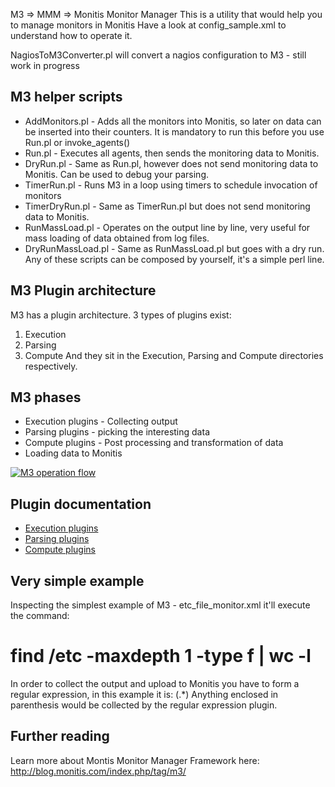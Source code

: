 M3 => MMM => Monitis Monitor Manager
This is a utility that would help you to manage monitors in Monitis
Have a look at config_sample.xml to understand how to operate it.

NagiosToM3Converter.pl will convert a nagios configuration to M3 - still work in progress

M3 helper scripts
-----------------
 * AddMonitors.pl - Adds all the monitors into Monitis, so later on data can be
	inserted into their counters. It is mandatory to run this before you use Run.pl
	or invoke_agents()
 * Run.pl - Executes all agents, then sends the monitoring data to Monitis.
 * DryRun.pl - Same as Run.pl, however does not send monitoring data to Monitis.
	Can be used to debug your parsing.
 * TimerRun.pl - Runs M3 in a loop using timers to schedule invocation of monitors
 * TimerDryRun.pl - Same as TimerRun.pl but does not send monitoring data to Monitis.
 * RunMassLoad.pl - Operates on the output line by line, very useful for mass
    loading of data obtained from log files.
 * DryRunMassLoad.pl - Same as RunMassLoad.pl but goes with a dry run.
Any of these scripts can be composed by yourself, it's a simple perl line.

M3 Plugin architecture
----------------------
M3 has a plugin architecture. 3 types of plugins exist:
 1. Execution
 2. Parsing
 3. Compute
And they sit in the Execution, Parsing and Compute directories respectively.

M3 phases
----------------
 * Execution plugins - Collecting output
 * Parsing plugins - picking the interesting data
 * Compute plugins - Post processing and transformation of data
 * Loading data to Monitis

<a href="http://blog.monitis.com/wp-content/uploads/2012/02/M3Flow.png"><img src="http://blog.monitis.com/wp-content/uploads/2012/02/M3Flow.png" title="M3 operation flow" /></a>

Plugin documentation
--------------------
 * <a href="https://github.com/monitisexchange/Monitis-Linux-Scripts/blob/master/M3/Execution/README.md">Execution plugins</a>
 * <a href="https://github.com/monitisexchange/Monitis-Linux-Scripts/blob/master/M3/Parsing/README.md">Parsing plugins</a>
 * <a href="https://github.com/monitisexchange/Monitis-Linux-Scripts/blob/master/M3/Compute/README.md">Compute plugins</a>

Very simple example
-------------------
Inspecting the simplest example of M3 - etc_file_monitor.xml it'll
execute the command:
 # find /etc -maxdepth 1 -type f | wc -l
In order to collect the output and upload to Monitis you have to form a
regular expression, in this example it is:
<regex>(.*)</regex>
Anything enclosed in parenthesis would be collected by the regular expression
plugin.

Further reading
---------------
Learn more about Montis Monitor Manager Framework here: http://blog.monitis.com/index.php/tag/m3/

